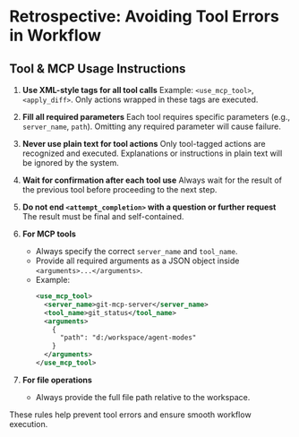 # Retrospective: Avoiding Tool Errors in Workflow

## Tool & MCP Usage Instructions

1. **Use XML-style tags for all tool calls**
   Example: `<use_mcp_tool>`, `<apply_diff>`. Only actions wrapped in these tags are executed.

2. **Fill all required parameters**
   Each tool requires specific parameters (e.g., `server_name`, `path`). Omitting any required parameter will cause failure.

3. **Never use plain text for tool actions**
   Only tool-tagged actions are recognized and executed. Explanations or instructions in plain text will be ignored by the system.

4. **Wait for confirmation after each tool use**
   Always wait for the result of the previous tool before proceeding to the next step.

5. **Do not end `<attempt_completion>` with a question or further request**
   The result must be final and self-contained.

6. **For MCP tools**
   - Always specify the correct `server_name` and `tool_name`.
   - Provide all required arguments as a JSON object inside `<arguments>...</arguments>`.
   - Example:
     ```xml
     <use_mcp_tool>
       <server_name>git-mcp-server</server_name>
       <tool_name>git_status</tool_name>
       <arguments>
         {
           "path": "d:/workspace/agent-modes"
         }
       </arguments>
     </use_mcp_tool>
     ```

7. **For file operations**
   - Always provide the full file path relative to the workspace.

These rules help prevent tool errors and ensure smooth workflow execution.